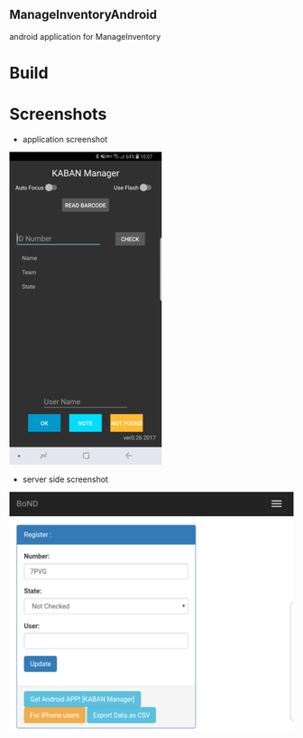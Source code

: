 ManageInventoryAndroid
---

android application for ManageInventory

# Build

# Screenshots

- application screenshot

![screenshot1](./docs/screenshot1.png)

- server side screenshot

![screenshot2](./docs/screenshot2.png)


